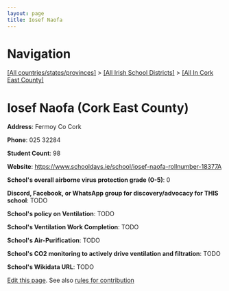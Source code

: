 ```yaml
---
layout: page
title: Iosef Naofa
---
```

# Navigation

[[All countries/states/provinces]](../../..) > [[All Irish School Districts]](../..) > [[All In Cork East County]](..)

# Iosef Naofa (Cork East County)

**Address**: Fermoy Co Cork

**Phone**: 025 32284

**Student Count**: 98

**Website**: <https://www.schooldays.ie/school/iosef-naofa-rollnumber-18377A>

**School's overall airborne virus protection grade (0-5)**: 0

**Discord, Facebook, or WhatsApp group for discovery/advocacy for THIS school**: TODO

**School's policy on Ventilation**: TODO

**School's Ventilation Work Completion**: TODO

**School's Air-Purification**: TODO

**School's CO2 monitoring to actively drive ventilation and filtration**: TODO

**School's Wikidata URL**: TODO


[Edit this page](https://github.com/ventilate-schools/Ireland/edit/main/./Cork_East_County/Iosef_Naofa.md). See also [rules for contribution](../../../contribution-rules/)